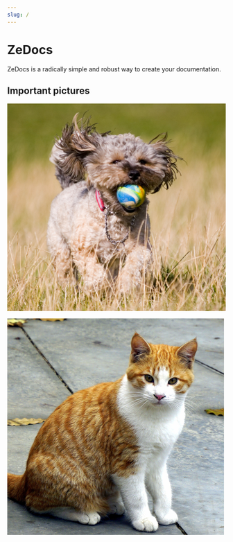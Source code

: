 ```yaml
---
slug: /
---
```


# ZeDocs

ZeDocs is a radically simple and robust way to create your documentation.

## Important pictures

![Doggo](./assets/dog.jpg)

![Kitty](./assets/cat.jpg)
